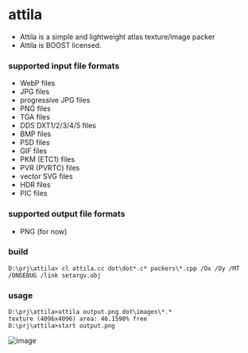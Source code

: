 attila
======

- Attila is a simple and lightweight atlas texture/image packer
- Attila is BOOST licensed.

### supported input file formats
- WebP files
- JPG files
- progressive JPG files
- PNG files
- TGA files
- DDS DXT1/2/3/4/5 files
- BMP files
- PSD files
- GIF files
- PKM (ETC1) files
- PVR (PVRTC) files
- vector SVG files
- HDR files
- PIC files

### supported output file formats
- PNG (for now)

### build
```
D:\prj\attila> cl attila.cc dot\dot*.c* packers\*.cpp /Ox /Oy /MT /DNDEBUG /link setargv.obj
```

### usage
```
D:\prj\attila>attila output.png dot\images\*.*
texture (4096x4096) area: 46.1598% free
D:\prj\attila>start output.png
```

![image](https://raw.github.com/r-lyeh/depot/master/attila.jpg)
